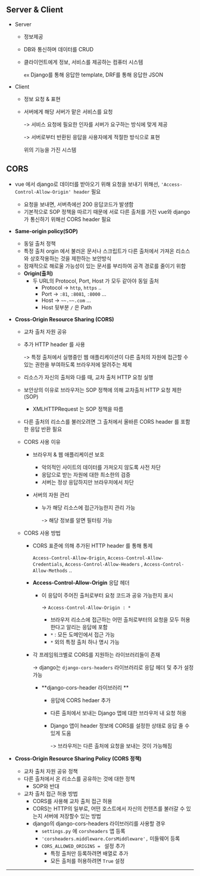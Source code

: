 ## Server & Client   

- Server    

  - 정보제공    

  - DB와 통신하며 데이터를 CRUD    

  - 클라이언트에게 정보, 서비스를 제공하는 컴퓨터 시스템   

    `ex`  Django를 통해 응답한 template, DRF를 통해 응답한 JSON     

- Client     

  - 정보 요청 & 표현    

  - 서버에게 해당 서버가 맡은 서비스를 요청    

    -> 서비스 요청에 필요한 인자를 서버가 요구하는 방식에 맞게 제공     

    -> 서버로부터 반환된 응답을 사용자에게 적절한 방식으로 표현     

    위의 기능을 가진 시스템    



## CORS   

- vue 에서 django로 데이터를 받아오기 위해 요청을 보내기 위해선, `'Access-Control-Allow-Origin' header` 필요    
  - 요청을 보내면, 서버측에선 200 응답코드가 발생함      
  - 기본적으로 SOP 정책을 따르기 때문에 서로 다른 출처를 가진 vue와 django가 통신하기 위해선 CORS header 필요      



- **Same-origin policy(SOP)**    
  - 동일 출처 정책   
  - 특정 출처 orgin 에서 불러온 문서나 스크립트가 다른 출처에서 가져온 리소스와 상호작용하는 것을 제한하는 보안방식    
  - 잠재적으로 해로울 가능성이 있는 문서를 부리하여 공격 경로를 줄이기 위함   
  - **Origin(출처)**  
    - 두 URL의 Protocol, Port, Host 가 모두 같아야 동일 출처     
      - Protocol -> `http`, `https` ..   
      - Port -> `:81`, `:8081`, `:8000` ...   
      - Host -> `~~.~~.com` ...    
      - Host 뒷부분 `/` 은 Path      



- **Cross-Origin Resource Sharing (CORS)**   

  - 교차 출처 자원 공유   

  - 추가 HTTP header 를 사용       

    -> 특정 출처에서 실행중인 웹 애플리케이션이 다른 출처의 자원에 접근할 수 있는 권한을  부여하도록 브라우저에 알려주는 체제        

  - 리소스가 자신의 출처와 다를 때, 교차 출처 HTTP 요청 실행      

  - 보안상의 이유로 브라우저는 SOP 정책에 의해 교차출처 HTTP 요청 제한(SOP)       

    - XMLHTTPRequest 는 SOP 정책을 따름      

  - 다른 출처의 리소스를 불러오려면 그 출처에서 올바른 CORS header 를 포함한 응답 반환 필요       

  - CORS 사용 이유   

    - 브라우저 & 웹 애플리케이션 보호    

      - 악의적인 사이트의 데이터를 가져오지 않도록 사전 차단   
      - 응답으로 받는 자원에 대한 최소한의 검증  
      - 서버는 정상 응답하지만 브라우저에서 차단    

    - 서버의 자원 관리   

      - 누가 해당 리소스에 접근가능한지 관리 가능      

        -> 해당 정보를 알면 필터링 가능    

  - CORS 사용 방법   

    - CORS 표준에 의해 추가된 HTTP header 를 통해 통제    

      `Access-Control-Allow-Origin`, `Access-Control-Allow-Credentials`, `Access-Control-Allow-Headers` , `Access-Control-Allow-Methods` ..     

    - **Access-Control-Allow-Origin** 응답 헤더     

      - 이 응답이 주어진 출처로부터 요청 코드과 공유 가능한지 표시    

        -> `Access-Control-Allow-Origin : *`    

        - 브라우저 리소스에 접근하는 어떤 출처로부터의 요청을 모두 허용한다고 알리는 응답에 포함    
        - `*`  : 모든 도메인에서 접근 가능    
        - `*` 외의 특정 출처 하나 명시 가능      

    - 각 프레임워크별로 CORS를 지원하는 라이브러리들이 존재    

      -> django는 `django-cors-headers` 라이브러리로 응답 헤더 및 추가 설정 가능     

      - **django-cors-header 라이브러리 **    

        - 응답에 CORS hedaer 추가    

        - 다른 출처에서 보내는 Django 앱에 대한 브라우저 내 요청 허용     

        - Django 앱이 header 정보에 CORS를 설정한 상태로 응답 줄 수 있게 도움   

          -> 브라우저는 다른 출처에 요청을 보내는 것이 가능해짐    



- **Cross-Origin Resource Sharing Policy (CORS 정책)**    
  - 교차 출처 자원 공유 정책    
  - 다른 출처에서 온 리소스를 공유하는 것에 대한 정책    
    - SOP와 반대    
  - 교차 출처 접근 허용 방법   
    - CORS를 사용해 교차 출처 접근 허용   
    - CORS는 HTTP의 일부로, 어떤 호스트에서 자신의 컨텐츠를 불러갈 수 있는지 서버에 저장할수 있는 방법      
    - django의 django-cors-headers 라이브러리를 사용할 경우    
      - `settings.py` 에 `corsheaders` 앱 등록    
      - `'corsheaders.middleware.CorsMiddleware',` 미들웨어 등록    
      - `CORS_ALLOWED_ORIGINS = `  설정 추가   
        - 특정 출처만 등록하려면  배열로 추가    
        - 모든 출처를 허용하려면 `True` 설정     

<hr>

